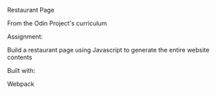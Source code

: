Restaurant Page

From the Odin Project's curriculum

Assignment:

Build a restaurant page using Javascript to generate the entire website contents

Built with:

Webpack
